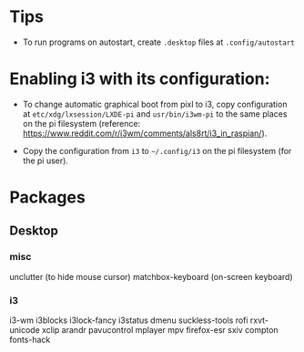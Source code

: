 # Tips

- To run programs on autostart, create `.desktop` files at `.config/autostart`


# Enabling i3 with its configuration:

- To change automatic graphical boot from pixl to i3, copy configuration at `etc/xdg/lxsession/LXDE-pi` and `usr/bin/i3wm-pi` to the same places on the pi filesystem (reference: <https://www.reddit.com/r/i3wm/comments/als8rt/i3_in_raspian/>).

- Copy the configuration from `i3` to `~/.config/i3` on the pi filesystem (for the pi user).


# Packages

## Desktop

### misc

unclutter (to hide mouse cursor)
matchbox-keyboard (on-screen keyboard)

### i3

i3-wm i3blocks i3lock-fancy i3status dmenu suckless-tools rofi rxvt-unicode xclip arandr pavucontrol mplayer mpv firefox-esr sxiv compton fonts-hack

